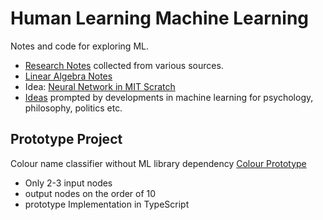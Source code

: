 # Human Learning Machine Learning

Notes and code for exploring ML.

* [Research Notes](ml-research.md) collected from various sources.
* [Linear Algebra Notes](linear-algebra.md)
* Idea: [Neural Network in MIT Scratch](scratch-nn.md)
* [Ideas](ideas.md) prompted by developments in machine learning for psychology, philosophy, politics etc.

## Prototype Project

Colour name classifier without ML library dependency [Colour Prototype](colour-prototype/README.md)

* Only 2-3 input nodes
* output nodes on the order of 10
* prototype Implementation in TypeScript



